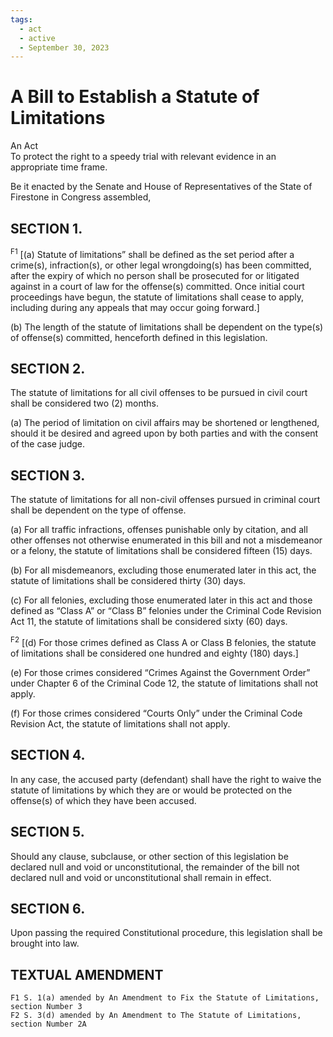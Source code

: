 ```yaml
---
tags:
  - act
  - active
  - September 30, 2023
---
```


# A Bill to Establish a Statute of Limitations

An Act<br>
To protect the right to a speedy trial with relevant evidence in an appropriate time frame.

Be it enacted by the Senate and House of Representatives of the State of
Firestone in Congress assembled,

## SECTION 1.

<sup>F1</sup> [(a) Statute of limitations” shall be defined as the set period after a crime(s),
infraction(s), or other legal wrongdoing(s) has been committed, after the expiry of which
no person shall be prosecuted for or litigated against in a court of law for the offense(s)
committed. Once initial court proceedings have begun, the statute of limitations shall cease
to apply, including during any appeals that may occur going forward.]

(b) The length of the statute of limitations shall be dependent on the type(s) of offense(s)
committed, henceforth defined in this legislation.

## SECTION 2.

The statute of limitations for all civil offenses to be pursued in civil court shall
be considered two (2) months.

(a) The period of limitation on civil affairs may be shortened or lengthened, should it be
desired and agreed upon by both parties and with the consent of the case judge.

## SECTION 3.

The statute of limitations for all non-civil offenses pursued in criminal court shall
be dependent on the type of offense.

(a) For all traffic infractions, offenses punishable only by citation, and all other offenses not
otherwise enumerated in this bill and not a misdemeanor or a felony, the statute of limitations
shall be considered fifteen (15) days.

(b) For all misdemeanors, excluding those enumerated later in this act, the statute of limitations
shall be considered thirty (30) days.

(c) For all felonies, excluding those enumerated later in this act and those defined as “Class A” or
“Class B” felonies under the Criminal Code Revision Act 11, the statute of limitations shall be
considered sixty (60) days.

<sup>F2</sup> [(d) For those crimes defined as Class A or Class B felonies, the statute of limitations shall
be considered one hundred and eighty (180) days.]

(e) For those crimes considered “Crimes Against the Government Order” under Chapter 6 of
the Criminal Code 12, the statute of limitations shall not apply.

(f) For those crimes considered “Courts Only” under the Criminal Code Revision Act, the
statute of limitations shall not apply.

## SECTION 4.

In any case, the accused party (defendant) shall have the right to waive the
statute of limitations by which they are or would be protected on the offense(s) of which
they have been accused.

## SECTION 5.

Should any clause, subclause, or other section of this legislation be declared
null and void or unconstitutional, the remainder of the bill not declared null and void or
unconstitutional shall remain in effect.

## SECTION 6.

Upon passing the required Constitutional procedure, this legislation shall be
brought into law.

## TEXTUAL AMENDMENT
```
F1 S. 1(a) amended by An Amendment to Fix the Statute of Limitations, section Number 3
F2 S. 3(d) amended by An Amendment to The Statute of Limitations, section Number 2A
```